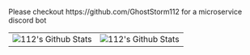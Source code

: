 <table align="center">
<tr>
  <p>Please checkout https://github.com/GhostStorm112 for a microservice discord bot</p>
</tr>
<tr>
  		<td><img align="center" alt="112's Github Stats" src="https://github-readme-stats.vercel.app/api?username=112RG&count_private=true&show_icons=true&hide_border=true&theme=dark&include_all_commits=true" /></td>
   		<td><img align="center" alt="112's Github Stats" src="https://github-readme-stats.vercel.app/api/top-langs/?username=112RG&theme=dark&hide=html,css" /></td>
</tr>
</table>
​
